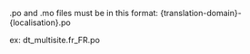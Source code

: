 .po and .mo files must be in this format:
{translation-domain}-{localisation}.po

ex:
dt_multisite.fr_FR.po
